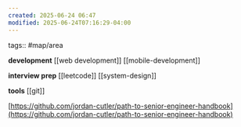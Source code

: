 ```yaml
---
created: 2025-06-24 06:47
modified: 2025-06-24T07:16:29-04:00
---
```

tags:: #map/area 

**development**
[[web development]]
[[mobile-development]]


**interview prep**
[[leetcode]]
[[system-design]]

**tools**
[[git]]



[https://github.com/jordan-cutler/path-to-senior-engineer-handbook](https://github.com/jordan-cutler/path-to-senior-engineer-handbook)